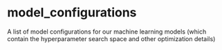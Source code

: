 # model_configurations
A list of model configurations for our machine learning models (which contain the hyperparameter search space and other optimization details)

